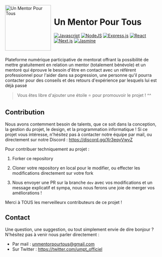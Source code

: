 <img width="150" height="150" align="left" style="float: left; margin: 0 10px 0 0;" alt="Un Mentor Pour Tous" src="https://pbs.twimg.com/profile_images/1408358817348345858/3dA755gy_400x400.jpg"> 

# Un Mentor Pour Tous
<p> 
        <a href="https://img.shields.io/badge/JavaScript-F7DF1E?style=for-the-badge&logo=javascript&logoColor=black">
                <img src="https://img.shields.io/badge/JavaScript-F7DF1E?style=for-the-badge&logo=javascript&logoColor=black"
                    alt="Javascript"></a>
        <a href="https://img.shields.io/badge/Node.js-43853D?style=for-the-badge&logo=node.js&logoColor=white">
                <img src="https://img.shields.io/badge/Node.js-43853D?style=for-the-badge&logo=node.js&logoColor=white"
                    alt="NodeJS"></a>
        <a href="https://img.shields.io/badge/express.js-%23404d59.svg?style=for-the-badge&logo=express&logoColor=%2361DAFB">
                <img src="https://img.shields.io/badge/express.js-%23404d59.svg?style=for-the-badge&logo=express&logoColor=%2361DAFB"
                    alt="Express.js"></a>
        <a href="https://img.shields.io/badge/React-20232A?style=for-the-badge&logo=react&logoColor=61DAFB">
                <img src="https://img.shields.io/badge/React-20232A?style=for-the-badge&logo=react&logoColor=61DAFB"
                    alt="React"></a>
        <a href="https://img.shields.io/badge/nextjs-%23000000.svg?style=for-the-badge&logo=next.js&logoColor=white">
                      <img src="https://img.shields.io/badge/nextjs-%23000000.svg?style=for-the-badge&logo=next.js&logoColor=white"
                          alt="Next.js"></a>
        <a href="https://img.shields.io/badge/jasmine-%238A4182.svg?style=for-the-badge&logo=jasmine&logoColor=white">
                      <img src="https://img.shields.io/badge/jasmine-%238A4182.svg?style=for-the-badge&logo=jasmine&logoColor=white"
                          alt="Jasmine"></a>
</p><br>   

Plateforme numérique participative de mentorat offrant la possibilité de mettre gratuitement en relation un mentor (totalement bénévole) et un mentoré qui éprouve le besoin d'être en contact avec un référent professionnel pour l'aider dans sa pogression, une personne qu'il pourra contacter pour des conseils et des retours d'expérience par lesquels lui est déjà passé

> Vous êtes libre d'ajouter une étoile ⭐ pour promouvoir le projet ! ^^

## Contribution

Nous avons contemment besoin de talents, que ce soit dans la conception, la gestion du projet, le design, et la programmation informatique ! Si ce projet vous intéresse, n'hésitez pas à contacter notre équipe par mail, ou directement sur notre Discord : https://discord.gg/Xr3eqyVwvZ

Pour contribuer techniquement au projet :

1. Forker ce repository

2. Cloner votre repository en local pour le modifier, ou effecter les modifications directement sur votre fork

3. Nous envoyer une PR sur la branche ```dev``` avec vos modifications et un message explicatif et sympa, nous nous ferons une joie de merger vos améliorations !

Merci à TOUS les merveilleurx contributeurs de ce projet !

## Contact

Une question, une suggestion, ou tout simplement envie de dire bonjour ? N'hésitez pas à venir nous parler directement :

* Par mail : unmentorpourtous@gmail.com
* Sur Twitter : https://twitter.com/umpt_officiel
